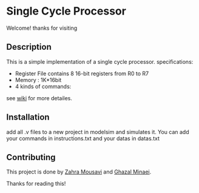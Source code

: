 # Single Cycle Processor
Welcome! thanks for visiting

## Description
This is a simple implementation of a single cycle processor. 
specifications:
- Register File contains 8 16-bit registers from R0 to R7
- Memory : 1K*16bit
- 4 kinds of commands:

see [wiki](https://github.com/ghminaei/Single-Cycle-MIPS/wiki) for more detailes.

## Installation
add all .v files to a new project in modelsim and simulates it. You can add your commands in instructions.txt and your datas in datas.txt

## Contributing
This project is done by [Zahra Mousavi](https://github.com/zahramo) and [Ghazal Minaei](https://github.com/ghminaei).

Thanks for reading this!

